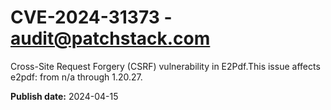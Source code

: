# CVE-2024-31373 - audit@patchstack.com

Cross-Site Request Forgery (CSRF) vulnerability in E2Pdf.This issue affects e2pdf: from n/a through 1.20.27.



**Publish date:** 2024-04-15
